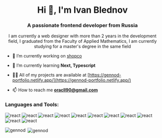 <h1 align="center">Hi 👋, I'm Ivan Blednov</h1>
<h3 align="center">A passionate frontend developer from Russia</h3>
<p align="center">I am currently a web designer with more than 2 years in the development field, I graduated from the Faculty of Applied Mathematics, I am currently studying for a master's degree in the same field</p>

- 🔭 I’m currently working on [shopco](https://github.com/Gennod/ibb-shopco)

- 🌱 I’m currently learning **Next, Typescript**

- 👨‍💻 All of my projects are available at [https://gennod-portfolio.netlify.app/](https://gennod-portfolio.netlify.app/)

- 📫 How to reach me **oracll90@gmail.com**

<h3 align="left">Languages and Tools:</h3>

![react](https://img.shields.io/badge/-REACT-700CF5?style=for-the-badge&logo=react&logoColor=61DAFB&color=333)
![react](https://img.shields.io/badge/-NEXT-700CF5?style=for-the-badge&logo=nextdotjs&logoColor=000000&color=333)
![react](https://img.shields.io/badge/-VUE-700CF5?style=for-the-badge&logo=vuedotjs&logoColor=4FC08D&color=333)
![react](https://img.shields.io/badge/-NUXT-700CF5?style=for-the-badge&logo=nuxtdotjs&logoColor=00DC82&color=333)
![react](https://img.shields.io/badge/-REDUX-700CF5?style=for-the-badge&logo=redux&logoColor=764ABC&color=333)
![react](https://img.shields.io/badge/-PRETTIER-700CF5?style=for-the-badge&logo=prettier&logoColor=F7B93E&color=333)
![react](https://img.shields.io/badge/-TYPESCRIPT-700CF5?style=for-the-badge&logo=typescript&logoColor=3178C6&color=333)
![react](https://img.shields.io/badge/-firebase-700CF5?style=for-the-badge&logo=firebase&logoColor=FFCA28&color=333)
![react](https://img.shields.io/badge/-NPM-700CF5?style=for-the-badge&logo=npm&logoColor=CB3837&color=333)
![react](https://img.shields.io/badge/-vite-700CF5?style=for-the-badge&logo=vite&logoColor=646CFF&color=333)
![react](https://img.shields.io/badge/-git-700CF5?style=for-the-badge&logo=git&logoColor=F05032&color=333)

<p><img align="left" src="https://github-readme-stats.vercel.app/api/top-langs?username=gennod&show_icons=true&locale=en&layout=compact" alt="gennod" /></p>

<p>&nbsp;<img align="center" src="https://github-readme-stats.vercel.app/api?username=gennod&show_icons=true&locale=en" alt="gennod" /></p>
